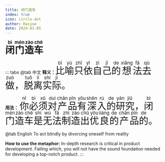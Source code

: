 ```yaml
---
title: 闭门造车
index: true
icon: circle-dot
author: Haiyue
date: 2024-01-05
---
```

<span style="font-size:30px;font-weight:bold;"><ruby>闭<rt>bì</rt></ruby><ruby>门<rt>mén</rt></ruby><ruby>造<rt>zào</rt></ruby><ruby>车<rt>chē</rt></ruby></span>


::: tabs 
@tab 中文
**释义：** <span style="font-size:30px"><ruby>比<rt>bǐ</rt></ruby><ruby>喻<rt>yù</rt></ruby><ruby>只<rt>zhǐ</rt></ruby><ruby>依<rt>yī</rt></ruby><ruby>自<rt>zì</rt></ruby><ruby>己<rt>jǐ</rt></ruby><ruby>的<rt>de</rt></ruby><ruby>想<rt>xiǎng</rt></ruby><ruby>法<rt>fǎ</rt></ruby><ruby>去<rt>qù</rt></ruby><ruby>做<rt>zuò</rt></ruby>，<ruby>脱<rt>tuō</rt></ruby><ruby>离<rt>lí</rt></ruby><ruby>实<rt>shí</rt></ruby><ruby>际<rt>jì</rt></ruby>。</span>

**用法：** <span style="font-size:30px"><ruby>你<rt>nǐ</rt></ruby><ruby>必<rt>bì</rt></ruby><ruby>须<rt>xū</rt></ruby><ruby>对<rt>duì</rt></ruby><ruby>产<rt>chǎn</rt></ruby><ruby>品<rt>pǐn</rt></ruby><ruby>有<rt>yǒu</rt></ruby><ruby>深<rt>shēn</rt></ruby><ruby>入<rt>rù</rt></ruby><ruby>的<rt>de</rt></ruby><ruby>研<rt>yán</rt></ruby><ruby>究<rt>jiū</rt></ruby>，<ruby>闭<rt>bì</rt></ruby><ruby>门<rt>mén</rt></ruby><ruby>造<rt>zào</rt></ruby><ruby>车<rt>chē</rt></ruby><ruby>是<rt>shì</rt></ruby><ruby>无<rt>wú</rt></ruby><ruby>法<rt>fǎ</rt></ruby><ruby>制<rt>zhì</rt></ruby><ruby>造<rt>zào</rt></ruby><ruby>出<rt>chū</rt></ruby><ruby>优<rt>yōu</rt></ruby><ruby>良<rt>liáng</rt></ruby><ruby>的<rt>de</rt></ruby><ruby>产<rt>chǎn</rt></ruby><ruby>品<rt>pǐn</rt></ruby><ruby>的<rt>de</rt></ruby>。</span>


@tab English
To act blindly by divorcing oneself from reality

**How to use the metaphor:** In-depth research is critical in product development. Failing which, you will not have the sound foundation needed for developing a top-notch product.
:::
